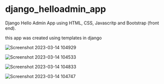 # django_helloadmin_app
Django Hello Admin App using HTML, CSS, Javascritp and Bootstrap (front end). 


this app was created using templates in django 


![Screenshot 2023-03-14 104929](https://user-images.githubusercontent.com/124240769/224904013-f7172b00-d0b3-43e9-8616-77080b32547d.png)


![Screenshot 2023-03-14 104533](https://user-images.githubusercontent.com/124240769/224904117-7ab94fc3-0430-485e-9a92-5ba6eb20d286.png)


![Screenshot 2023-03-14 104833](https://user-images.githubusercontent.com/124240769/224904061-f1e55b5c-fcc9-4f14-b4fc-cff007c6fb0d.png)


![Screenshot 2023-03-14 104747](https://user-images.githubusercontent.com/124240769/224904106-55ebb762-71fb-431a-afd7-60d28fca751a.png)
